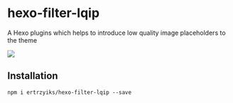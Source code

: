 # hexo-filter-lqip
A Hexo plugins which helps to introduce low quality image placeholders to the theme

![](https://github.com/ertrzyiks/hexo-filter-lqip/raw/master/preview.gif)

## Installation

```
npm i ertrzyiks/hexo-filter-lqip --save
```
